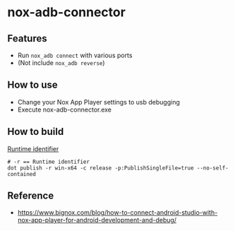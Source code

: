 # nox-adb-connector


## Features
- Run `nox_adb connect` with various ports
- (Not include `nox_adb reverse`) 

## How to use
- Change your Nox App Player settings to usb debugging
- Execute nox-adb-connector.exe

## How to build
[Runtime identifier](https://docs.microsoft.com/ko-kr/dotnet/core/rid-catalog)
```
# -r == Runtime identifier 
dot publish -r win-x64 -c release -p:PublishSingleFile=true --no-self-contained
```


## Reference
- https://www.bignox.com/blog/how-to-connect-android-studio-with-nox-app-player-for-android-development-and-debug/
